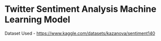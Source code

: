 # Twitter Sentiment Analysis Machine Learning Model

Dataset Used - https://www.kaggle.com/datasets/kazanova/sentiment140
